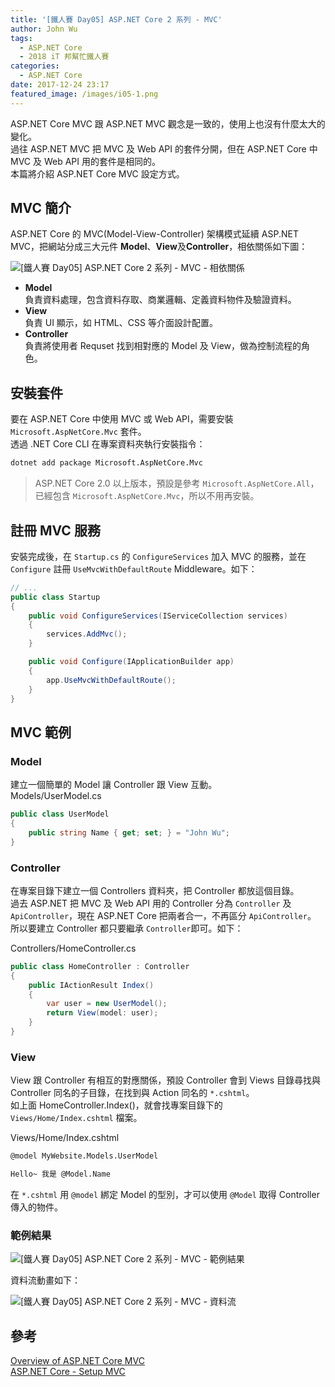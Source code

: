 ```yaml
---
title: '[鐵人賽 Day05] ASP.NET Core 2 系列 - MVC'
author: John Wu
tags:
  - ASP.NET Core
  - 2018 iT 邦幫忙鐵人賽
categories:
  - ASP.NET Core
date: 2017-12-24 23:17
featured_image: /images/i05-1.png
---
```


ASP.NET Core MVC 跟 ASP.NET MVC 觀念是一致的，使用上也沒有什麼太大的變化。  
過往 ASP.NET MVC 把 MVC 及 Web API 的套件分開，但在 ASP.NET Core 中 MVC 及 Web API 用的套件是相同的。  
本篇將介紹 ASP.NET Core MVC 設定方式。  

<!-- more -->

## MVC 簡介

ASP.NET Core 的 MVC(Model-View-Controller) 架構模式延續 ASP.NET MVC，把網站分成三大元件 **Model**、**View**及**Controller**，相依關係如下圖：  

![[鐵人賽 Day05] ASP.NET Core 2 系列 - MVC - 相依關係](/images/i05-2.png)  

* **Model**  
 負責資料處理，包含資料存取、商業邏輯、定義資料物件及驗證資料。  
* **View**  
 負責 UI 顯示，如 HTML、CSS 等介面設計配置。  
* **Controller**  
 負責將使用者 Requset 找到相對應的 Model 及 View，做為控制流程的角色。  

## 安裝套件

要在 ASP.NET Core 中使用 MVC 或 Web API，需要安裝 `Microsoft.AspNetCore.Mvc` 套件。  
透過 .NET Core CLI 在專案資料夾執行安裝指令：  
```sh
dotnet add package Microsoft.AspNetCore.Mvc
```
> ASP.NET Core 2.0 以上版本，預設是參考 `Microsoft.AspNetCore.All`，已經包含 `Microsoft.AspNetCore.Mvc`，所以不用再安裝。  

## 註冊 MVC 服務

安裝完成後，在 `Startup.cs` 的 `ConfigureServices` 加入 MVC 的服務，並在 `Configure` 註冊 `UseMvcWithDefaultRoute` Middleware。如下：
```cs
// ...
public class Startup
{
    public void ConfigureServices(IServiceCollection services)
    {
        services.AddMvc();
    }

    public void Configure(IApplicationBuilder app)
    {
        app.UseMvcWithDefaultRoute();
    }
}
```

## MVC 範例

### Model 

建立一個簡單的 Model 讓 Controller 跟 View 互動。  
Models/UserModel.cs
```cs
public class UserModel
{
    public string Name { get; set; } = "John Wu";
}
```

### Controller

在專案目錄下建立一個 Controllers 資料夾，把 Controller 都放這個目錄。  
過去 ASP.NET 把 MVC 及 Web API 用的 Controller 分為 `Controller` 及 `ApiController`，現在 ASP.NET Core 把兩者合一，不再區分 `ApiController`。  
所以要建立 Controller 都只要繼承 `Controller`即可。如下：

Controllers/HomeController.cs
```cs
public class HomeController : Controller
{
    public IActionResult Index()
    {
        var user = new UserModel();
        return View(model: user);
    }
}
```

### View

View 跟 Controller 有相互的對應關係，預設 Controller 會到 Views 目錄尋找與 Controller 同名的子目錄，在找到與 Action 同名的 `*.cshtml`。  
如上面 HomeController.Index()，就會找專案目錄下的 `Views/Home/Index.cshtml` 檔案。  

Views/Home/Index.cshtml
```html
@model MyWebsite.Models.UserModel

Hello~ 我是 @Model.Name
```

在 `*.cshtml` 用 `@model` 綁定 Model 的型別，才可以使用 `@Model` 取得 Controller 傳入的物件。

### 範例結果

![[鐵人賽 Day05] ASP.NET Core 2 系列 - MVC - 範例結果](/images/i05-1.png)

資料流動畫如下：  

![[鐵人賽 Day05] ASP.NET Core 2 系列 - MVC - 資料流](/images/i05-3.gif)  

## 參考

[Overview of ASP.NET Core MVC](https://docs.microsoft.com/en-us/aspnet/core/mvc/overview)  
[ASP.NET Core - Setup MVC](https://www.tutorialspoint.com/asp.net_core/asp.net_core_setup_mvc.htm)  